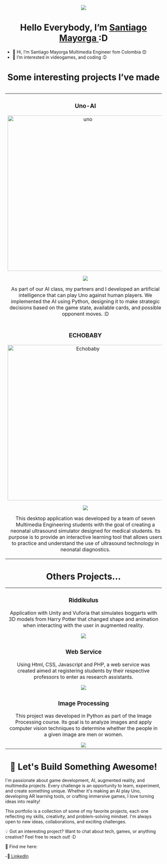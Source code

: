 
<div align= "center"> 
<img src="https://i.imgur.com/wmYHq1n.png">
<h1>Hello Everybody, I’m <a href="https://www.linkedin.com/in/santiago-mayorga-a333a02b2/"> Santiago Mayorga </a> :D</h1>
</div>  

- 👋 Hi, I’m Santiago Mayorga Multimedia Engineer fom Colombia 😊
- 👀 I’m interested in videogames, and coding :D
<div>
<h1 align= "center"> Some interesting projects I’ve made</h1>
<table>
<table>
    <tr>
        <td align ="center"  width=50%>
         <h3 > Uno-AI </h3>   
         <img src="https://i.imgur.com/ZQPoW5s.png" alt="uno" width= 500px>
          <p></p>
          <a href= "https://github.com/Nigolukas/UNO_IA">
          <img src="https://img.shields.io/badge/GitHub-356ADE?style=for-the-badge&logo=GitHub&logoColor=black">
          </a>    
          <p> As part of our AI class, my partners and I developed an artificial intelligence that can play Uno against human players. We implemented the AI using Python, designing it to make strategic decisions based on the game state, available cards, and possible opponent moves. :D</p>
        </td>
        <td align= "center"  width=50%>
        <h3> MURA </h3>   
         <img src="https://i.imgur.com/r74ey6E.png" alt="mura" width=250px >
          <p></p>
          <a href= "https://github.com/SantiMayo09/Mura">
          <img src="https://img.shields.io/badge/GitHub-356ADE?style=for-the-badge&logo=GitHub&logoColor=black">
          </a>    
        <p>Mura is a mobile application developed in Unity with the goal of teaching the fundamentals of mechanical physics using Augmented Reality (AR). Designed following the ADDIE methodology, the app provides an interactive and effective learning experience for students who want to understand physics concepts in a visual and practical way.</p>
        </td>
    </tr>
    <tr>
        <td align= "center" width=50%>
        <h3> ECHOBABY </h3>   
         <img src="https://i.imgur.com/LqyqTcv.png" alt="Echobaby" width=500px >
          <p></p>
          <a href= "https://github.com/SantiMayo09/EchoBaby">
          <img src="https://img.shields.io/badge/GitHub-356ADE?style=for-the-badge&logo=GitHub&logoColor=black">
          </a>    
        <p>This desktop application was developed by a team of seven Multimedia Engineering students with the goal of creating a neonatal ultrasound simulator designed for medical students. Its purpose is to provide an interactive learning tool that allows users to practice and understand the use of ultrasound technology in neonatal diagnostics. </p>    
        </td>
        <td align= "center" width=50%>
        <h3> MythHunter </h3>   
         <img src="https://i.imgur.com/filS6iB.jpeg" alt="mythhunter" width=400px >
          <p></p>
          <a href= "https://github.com/SantiMayo09/EchoBaby">
          <img src="https://img.shields.io/badge/itch.io-ff6961?style=for-the-badge&logo=itch.io&logoColor=black">
          </a>    
        <p>Set in rural Colombia during the 19XXs, the game immerses us in the adventures of Baudilio, an intrepid bounty hunter seeking fame and fortune. Hired across the country to confront the mythical creatures terrorizing the region, Baudilio embarks on a journey filled with dangers and mysteries. However, as he progresses in his mission, he will uncover a far more sinister truth: the real enemy poses a threat not only to the mythical beings but also to Mother Nature herself.</p>    
        </td>  
        </td>
    </tr>
</table>
</div>
<div>
  <h1 align="center"> Others Projects...</h1>
<table>
  <tr>
    <td align ="center"  width=50%>
      <h3> Riddikulus</h3>
      <p> Application with Unity and Vuforia that simulates boggarts with 3D models from Harry Potter that changed shape and animation when interacting with the user in augmented reality.</p>
      <a href= "https://github.com/Nigolukas/Riddikulus">
          <img src="https://img.shields.io/badge/GitHub-356ADE?style=for-the-badge&logo=GitHub&logoColor=black">
      </a>
  </tr>
    <tr>
    <td align ="center"  width=50%>
      <h3> Web Service</h3>
      <p> Using Html, CSS, Javascript and PHP, a web service was created aimed at registering students by their respective professors to enter as research assistants.</p>
      <a href= "https://github.com/Nigolukas/Riddikulus">
          <img src="https://img.shields.io/badge/GitHub-356ADE?style=for-the-badge&logo=GitHub&logoColor=black">
      </a>
  </tr>
    </tr>
    <tr>
    <td align ="center"  width=50%>
      <h3> Image Processing</h3>
      <p>This project was developed in Python as part of the Image Processing course. Its goal is to analyze images and apply computer vision techniques to determine whether the people in a given image are men or women.</p>
      <a href= "https://github.com/SantiMayo09/Procesamiento-de-Imagenes">
          <img src="https://img.shields.io/badge/GitHub-356ADE?style=for-the-badge&logo=GitHub&logoColor=black">
      </a>
  </tr>
</table>  
</div>
<div>
<h1 align="center">🚀 Let's Build Something Awesome!</h1>
 <p>I'm passionate about game development, AI, augmented reality, and multimedia projects. Every challenge is an opportunity to learn, experiment, and create something unique. Whether it's making an AI play Uno, developing AR learning tools, or crafting immersive games, I love turning ideas into reality!

This portfolio is a collection of some of my favorite projects, each one reflecting my skills, creativity, and problem-solving mindset. I'm always open to new ideas, collaborations, and exciting challenges.

💡 Got an interesting project? Want to chat about tech, games, or anything creative? Feel free to reach out! :D </p> 
</div>
📌 Find me here:

-🔗<a href= "https://www.linkedin.com/in/santiago-mayorga-a333a02b2/"> LinkedIn </a>  


<!---
SantiMayo09/SantiMayo09 is a ✨ special ✨ repository because its `README.md` (this file) appears on your GitHub profile.
You can click the Preview link to take a look at your changes.
--->
